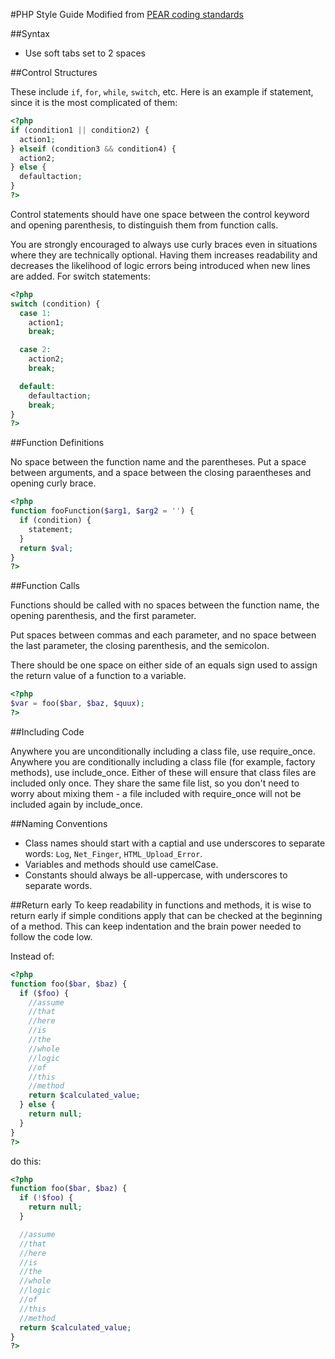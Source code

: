 #PHP Style Guide
Modified from [PEAR coding standards](http://pear.php.net/manual/en/standards.php)

##Syntax

- Use soft tabs set to 2 spaces

##Control Structures

These include `if`, `for`, `while`, `switch`, etc. Here is an example if statement, since it is the most complicated of them:

```PHP
<?php
if (condition1 || condition2) {
  action1;
} elseif (condition3 && condition4) {
  action2;
} else {
  defaultaction;
}
?>
```

Control statements should have one space between the control keyword and opening parenthesis, to distinguish them from function calls.

You are strongly encouraged to always use curly braces even in situations where they are technically optional. Having them increases readability and decreases the likelihood of logic errors being introduced when new lines are added.
For switch statements:

```PHP
<?php
switch (condition) {
  case 1:
    action1;
    break;

  case 2:
    action2;
    break;

  default:
    defaultaction;
    break;
}
?>
```
##Function Definitions

No space between the function name and the parentheses. Put a space between arguments, and a space between the closing paraentheses and opening curly brace.

```PHP
<?php
function fooFunction($arg1, $arg2 = '') {
  if (condition) {
    statement;
  }
  return $val;
}
?>
```

##Function Calls

Functions should be called with no spaces between the function name, the opening parenthesis, and the first parameter.

Put spaces between commas and each parameter, and no space between the last parameter, the closing parenthesis, and the semicolon.

There should be one space on either side of an equals sign used to assign the return value of a function to a variable.

```PHP
<?php
$var = foo($bar, $baz, $quux);
?>
```

##Including Code

Anywhere you are unconditionally including a class file, use require_once. Anywhere you are conditionally including a class file (for example, factory methods), use include_once. Either of these will ensure that class files are included only once. They share the same file list, so you don't need to worry about mixing them - a file included with require_once will not be included again by include_once.

##Naming Conventions

- Class names should start with a captial and use underscores to separate words: `Log`, `Net_Finger`, `HTML_Upload_Error`.
- Variables and methods should use camelCase.
- Constants should always be all-uppercase, with underscores to separate words.

##Return early
To keep readability in functions and methods, it is wise to return early if simple conditions apply that can be checked at the beginning of a method. This can keep indentation and the brain power needed to follow the code low.

Instead of:

```PHP
<?php
function foo($bar, $baz) {
  if ($foo) {
    //assume
    //that
    //here
    //is
    //the
    //whole
    //logic
    //of
    //this
    //method
    return $calculated_value;
  } else {
    return null;
  }
}
?>
```

do this:

```PHP
<?php
function foo($bar, $baz) {
  if (!$foo) {
    return null;
  }

  //assume
  //that
  //here
  //is
  //the
  //whole
  //logic
  //of
  //this
  //method
  return $calculated_value;
}
?>
```
